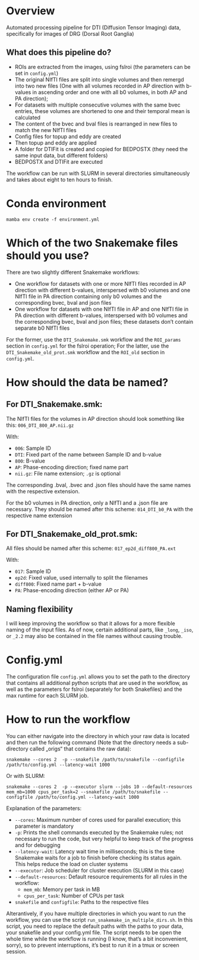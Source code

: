 # Overview

Automated processing pipeline for DTI (Diffusion Tensor Imaging) data, specifically for images of DRG (Dorsal Root Ganglia)

## What does this pipeline do?
- ROIs are extracted from the images, using fslroi (the parameters can be set in `config.yml`)
- The original NIfTI files are split into single volumes and then remergd into two new files (One with all volumes recorded in AP direction with b-values in ascending order and one with all b0 volumes, in both AP and PA direction); 
- For datasets with multiple consecutive volumes with the same bvec entries, these volumes are shortened to one and their temporal mean is calculated
- The content of the bvec and bval files is rearranged in new files to match the new NIfTI files
- Config files for topup and eddy are created
- Then topup and eddy are applied
- A folder for DTIFit is created and copied for BEDPOSTX (they need the same input data, but different folders)
- BEDPOSTX and DTIFit are executed

The workflow can be run with SLURM in several directories simultaneously and takes about eight to ten hours to finish.


# Conda environment

`mamba env create -f environment.yml`


# Which of the two Snakemake files should you use?

There are two slightly different Snakemake workflows: 
- One workflow for datasets with one or more NIfTI files recorded in AP direction with different b-values, interspersed with b0 volumes and one NIfTI file in PA direction containing only b0 volumes and the corresponding bvec, bval and json files
- One workflow for datasets with one NIfTI file in AP and one NIfTI file in PA direction with different b-values, interspersed with b0 volumes and the corresponding bvec, bval and json files; these datasets don’t contain separate b0 NIfTI files

For the former, use the `DTI_Snakemake.smk` workflow and the `ROI_params` section in `config.yml` for the fslroi operation; For the latter, use the `DTI_Snakemake_old_prot.smk` workflow and the `ROI_old` section in `config.yml`.


# How should the data be named?

## For DTI_Snakemake.smk:

The NIfTI files for the volumes in AP direction should look something like this: `006_DTI_800_AP.nii.gz`

With:
- `006`: Sample ID
- `DTI`: Fixed part of the name between Sample ID and b-value
- `800`: B-value
- `AP`: Phase-encoding direction; fixed name part
- `nii.gz`: File name extension; `.gz` is optional
  
The corresponding .bval, .bvec and .json files should have the same names with the respective extension.

For the b0 volumes in PA direction, only a NIfTI and a .json file are necessary. They should be named after this scheme: `014_DTI_b0_PA` with the respective name extension

## For DTI_Snakemake_old_prot.smk:

All files should be named after this scheme: `017_ep2d_diff800_PA.ext`

With:
- `017`: Sample ID
- `ep2d`: Fixed value, used internally to split the filenames
- `diff800`: Fixed name part + b-value
- `PA`: Phase-encoding direction (either AP or PA)
  
## Naming flexibility

I will keep improving the workflow so that it allows for a more flexible naming of the input files. As of now, certain additional parts, like `_long`, `_iso`, or `_2.2` may also be contained in the file names without causing trouble.


# Config.yml

The configuration file `config.yml` allows you to set the path to the directory that contains all additional python scripts that are used in the workflow, as well as the parameters for fslroi (separately for both Snakefiles) and the max runtime for each SLURM job. 


# How to run the workflow

You can either navigate into the directory in which your raw data is located and then run the following command (Note that the directory needs a sub-directory called „origs“ that contains the raw data):

`snakemake --cores 2  -p --snakefile /path/to/snakefile --configfile /path/to/config.yml --latency-wait 1000` 

Or with SLURM: 

`snakemake --cores 2  -p --executor slurm --jobs 10 --default-resources mem_mb=1000 cpus_per_task=2 --snakefile /path/to/snakefile --configfile /path/to/config.yml --latency-wait 1000` 

Explanation of the parameters:
- `--cores`: Maximum number of cores used for parallel execution; this parameter is mandatory
- `-p`: Prints the shell commands executed by the Snakemake rules; not necessary to run the code, but very helpful to keep track of the progress and for debugging
- `--latency-wait`: Latency wait time in milliseconds; this is the time Snakemake waits for a job to finish before checking its status again. This helps reduce the load on cluster systems
- `--executor`: Job scheduler for cluster execution (SLURM in this case)
- `--default-resources`: Default resource requirements for all rules in the workflow:
  - `mem_mb`: Memory per task in MB
  - `cpus_per_task`: Number of CPUs per task
- `snakefile` and `configfile`: Paths to the respective files

Alterantively, if you have multiple directories in which you want to run the workflow, you can use the script `run_snakemake_in_multiple_dirs.sh`. In this script, you need to replace the default paths with the paths to your data, your snakefile and your config.yml file. 
The script needs to be open the whole time while the workflow is running (I know, that’s a bit inconvenient, sorry), so to prevent interruptions, it’s best to run it in a tmux or screen session.
